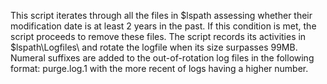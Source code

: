 This script iterates through all the files in $lspath assessing whether their modification date is at least 2 years in the past. If this condition is met, the script proceeds to remove these files. The script records its activities in $lspath\Logfiles\ and rotate the logfile when its size surpasses 99MB. Numeral suffixes are added to the out-of-rotation log files in the following format: purge.log.1 with the more recent of logs having a higher number. 

